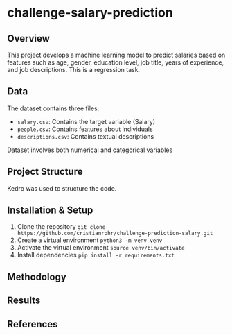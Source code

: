 # challenge-salary-prediction

## Overview

This project develops a machine learning model to predict salaries based on features such as age, gender, education level, job title, years of experience, and job descriptions. This is a regression task.

## Data

The dataset contains three files:
- `salary.csv`: Contains the target variable (Salary)
- `people.csv`: Contains features about individuals
- `descriptions.csv`: Contains textual descriptions

Dataset involves both numerical and categorical variables

## Project Structure

Kedro was used to structure the code.

## Installation & Setup

1. Clone the repository
`git clone https://github.com/cristianrohr/challenge-prediction-salary.git`
2. Create a virtual environment
`python3 -m venv venv`
3. Activate the virtual environment
`source venv/bin/activate`
4. Install dependencies
`pip install -r requirements.txt`



## Methodology

## Results

## References
